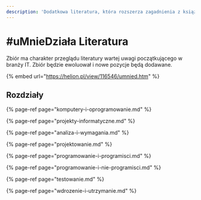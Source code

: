 ```yaml
---
description: 'Dodatkowa literatura, która rozszerza zagadnienia z książki.'
---
```


# \#uMnieDziała Literatura

Zbiór ma charakter przeglądu literatury wartej uwagi początkującego w branży IT. Zbiór będzie ewoluował i nowe pozycje będą dodawane. 

{% embed url="https://helion.pl/view/116546/umnied.htm" %}

## Rozdziały

{% page-ref page="komputery-i-oprogramowanie.md" %}

{% page-ref page="projekty-informatyczne.md" %}

{% page-ref page="analiza-i-wymagania.md" %}

{% page-ref page="projektowanie.md" %}

{% page-ref page="programowanie-i-programisci.md" %}

{% page-ref page="programowanie-i-nie-programisci.md" %}

{% page-ref page="testowanie.md" %}

{% page-ref page="wdrozenie-i-utrzymanie.md" %}

